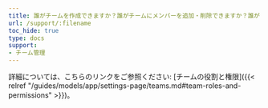 ```yaml
---
title: 誰がチームを作成できますか？誰がチームにメンバーを追加・削除できますか？誰が Projects を削除できますか？
url: /support/:filename
toc_hide: true
type: docs
support:
- チーム管理
---
```


詳細については、こちらのリンクをご参照ください: [チームの役割と権限]({{< relref "/guides/models/app/settings-page/teams.md#team-roles-and-permissions" >}})。